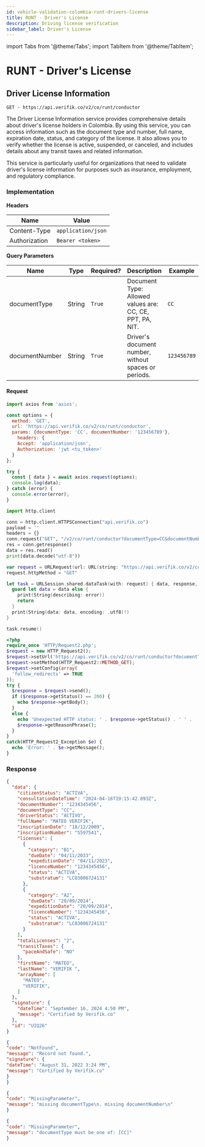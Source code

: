 ```yaml
---
id: vehicle-validation-colombia-runt-drivers-license
title: RUNT - Driver's License
description: Driving license verification
sidebar_label: Driver's License
---
```


import Tabs from '@theme/Tabs';
import TabItem from '@theme/TabItem';

# RUNT - Driver's License

## Driver License Information

<Tabs>
<TabItem value="endpoint" label="Endpoint" default>

`GET - https://api.verifik.co/v2/co/runt/conductor`

The Driver License Information service provides comprehensive details about driver's license holders in Colombia. By using this service, you can access information such as the document type and number, full name, expiration date, status, and category of the license. It also allows you to verify whether the license is active, suspended, or canceled, and includes details about any transit taxes and related information.

This service is particularly useful for organizations that need to validate driver's license information for purposes such as insurance, employment, and regulatory compliance.

</TabItem>
</Tabs>

### Implementation

**Headers**

| Name          | Value              |
| ------------- | ------------------ |
| Content-Type  | `application/json` |
| Authorization | `Bearer <token>`   |

**Query Parameters**

| Name | Type | Required? | Description | Example |
|------|------|-----------|-------------|---------|
| documentType | String | `True` | Document Type: Allowed values are: CC, CE, PPT, PA, NIT. | `CC` |
| documentNumber | String | `True` | Driver's document number, without spaces or periods. | `123456789` |

#### Request

<Tabs>
<TabItem value="javascript" label="JavaScript" default>

```javascript
import axios from 'axios';

const options = {
  method: 'GET',
  url: 'https://api.verifik.co/v2/co/runt/conductor',
  params: {documentType: 'CC', documentNumber: '123456789'},
    headers: {
    Accept: 'application/json',
    Authorization: 'jwt <tu_token>'
  }
};

try {
  const { data } = await axios.request(options);
  console.log(data);
} catch (error) {
  console.error(error);
}
```

</TabItem>

<TabItem value="python" label="Python">

```python
import http.client

conn = http.client.HTTPSConnection("api.verifik.co")
payload = ''
headers = {}
conn.request("GET", "/v2/co/runt/conductor?documentType=CC&documentNumber=", payload, headers)
res = conn.getresponse()
data = res.read()
print(data.decode("utf-8"))
```

</TabItem>

<TabItem value="swift" label="Swift">

```swift
var request = URLRequest(url: URL(string: "https://api.verifik.co/v2/co/runt/conductor?documentType=CC&documentNumber=")!,timeoutInterval: Double.infinity)
request.httpMethod = "GET"

let task = URLSession.shared.dataTask(with: request) { data, response, error in 
  guard let data = data else {
    print(String(describing: error))
    return
  }
  print(String(data: data, encoding: .utf8)!)
}

task.resume()
```

</TabItem>

<TabItem value="php" label="PHP">

```php
<?php
require_once 'HTTP/Request2.php';
$request = new HTTP_Request2();
$request->setUrl('https://api.verifik.co/v2/co/runt/conductor?documentType=CC&documentNumber=');
$request->setMethod(HTTP_Request2::METHOD_GET);
$request->setConfig(array(
  'follow_redirects' => TRUE
));
try {
  $response = $request->send();
  if ($response->getStatus() == 200) {
    echo $response->getBody();
  }
  else {
    echo 'Unexpected HTTP status: ' . $response->getStatus() . ' ' .
    $response->getReasonPhrase();
  }
}
catch(HTTP_Request2_Exception $e) {
  echo 'Error: ' . $e->getMessage();
}
```

</TabItem>
</Tabs>

### **Response**

<Tabs>
<TabItem value="200" label="200" default>

```json
{
  "data": {
    "citizenStatus": "ACTIVA",
    "consultationDateTime": "2024-04-16T19:15:42.893Z",
    "documentNumber": "1234345456",
    "documentType": "CC",
    "driverStatus": "ACTIVO",
    "fullName": "MATEO VERIFIK",
    "inscriptionDate": "18/12/2009",
    "inscriptionNumber": "5597541",
    "licenses": [
      {
        "category": "B1",
        "dueDate": "04/11/2033",
        "expeditionDate": "04/11/2023",
        "licenceNumber": "1234345456",
        "status": "ACTIVA",
        "substratum": "LC03006724131"
      },
      {
        "category": "A2",
        "dueDate": "20/09/2024",
        "expeditionDate": "20/09/2014",
        "licenceNumber": "1234345456",
        "status": "ACTIVA",
        "substratum": "LC03006724131"
      }
    ],
    "totalLicenses": "2",
    "transitTaxes": {
      "paceAndSafe": "NO"
    },
    "firstName": "MATEO",
    "lastName": "VERIFIK ",
    "arrayName": [
      "MATEO",
      "VERIFIK",
    ]
  },
  "signature": {
    "dateTime": "September 16, 2024 4:50 PM",
    "message": "Certified by Verifik.co"
  },
  "id": "UIQ26"
}
```

</TabItem>

<TabItem value="404" label="404">

```json
{
"code": "NotFound",
"message": "Record not found.",
"signature": {
"dateTime": "August 31, 2022 3:24 PM",
"message": "Certified by Verifik.co"
}
}
```

</TabItem>

<TabItem value="409" label="409">

```json
{
"code": "MissingParameter",
"message": "missing documentType\n. missing documentNumber\n"
}
```

</TabItem>

<TabItem value="409b" label="409 - Invalid Document Type">

```json
{
"code": "MissingParameter",
"message": "documentType must be one of: [CC]"
}
```

</TabItem>
</Tabs>
